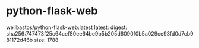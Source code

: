 # python-flask-web

wellbastos/python-flask-web:latest
latest: digest: sha256:747473f25c64cef80ee64be9b5b205d6090f0b5a029ce93fd0d7cb981172d46b size: 1788
